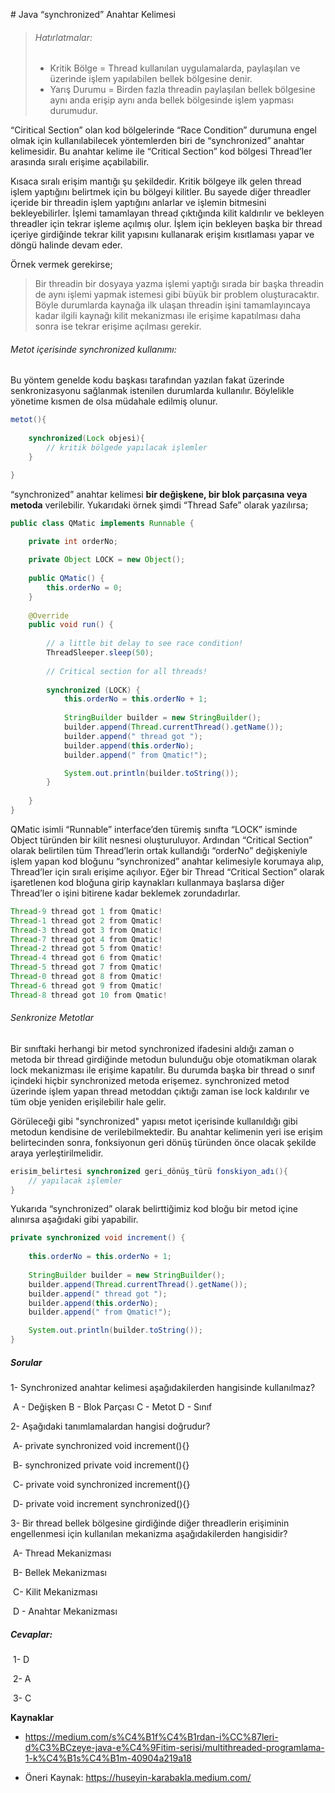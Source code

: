 # Java “synchronized” Anahtar Kelimesi



> ###### Hatırlatmalar:
>
> - Kritik Bölge = Thread kullanılan uygulamalarda, paylaşılan ve üzerinde işlem yapılabilen bellek bölgesine denir.
> - Yarış Durumu = Birden fazla threadin paylaşılan bellek bölgesine aynı anda erişip aynı anda bellek bölgesinde işlem yapması durumudur.



“Ciritical Section” olan kod bölgelerinde “Race Condition” durumuna engel olmak için kullanılabilecek yöntemlerden biri de “synchronized” anahtar kelimesidir. Bu anahtar kelime ile “Critical Section” kod bölgesi Thread’ler arasında sıralı erişime açabilabilir.  

Kısaca sıralı erişim mantığı şu şekildedir. Kritik bölgeye ilk gelen thread işlem yaptığını belirtmek için bu bölgeyi kilitler. Bu sayede diğer threadler içeride bir threadin işlem yaptığını anlarlar ve işlemin bitmesini bekleyebilirler. İşlemi tamamlayan thread çıktığında kilit kaldırılır ve  bekleyen threadler için tekrar işleme açılmış olur. İşlem için bekleyen başka bir thread içeriye girdiğinde tekrar kilit yapısını kullanarak erişim kısıtlaması yapar ve döngü halinde devam eder. 

Örnek vermek gerekirse;

> Bir threadin bir dosyaya yazma işlemi yaptığı sırada bir başka threadin de aynı işlemi yapmak istemesi gibi büyük bir problem oluşturacaktır. Böyle durumlarda kaynağa ilk ulaşan threadin işini tamamlayıncaya kadar ilgili kaynağı kilit mekanizması ile erişime kapatılması daha sonra ise tekrar erişime açılması gerekir. 

###### Metot içerisinde synchronized kullanımı: 

Bu yöntem genelde kodu başkası tarafından yazılan fakat üzerinde senkronizasyonu sağlanmak istenilen durumlarda kullanılır. Böylelikle yönetime kısmen de olsa müdahale edilmiş olunur.


```java
metot(){
    
    synchronized(Lock objesi){
        // kritik bölgede yapılacak işlemler
    }

}
```

“synchronized” anahtar kelimesi **bir değişkene, bir blok parçasına veya metoda** verilebilir. Yukarıdaki örnek şimdi “Thread Safe” olarak yazılırsa;

```java
public class QMatic implements Runnable {

	private int orderNo;
	
	private Object LOCK = new Object();
	
	public QMatic() {
		this.orderNo = 0;
	}
	
	@Override
	public void run() {
		
		// a little bit delay to see race condition!
		ThreadSleeper.sleep(50);
		
		// Critical section for all threads!
		
		synchronized (LOCK) {
			this.orderNo = this.orderNo + 1;
			
			StringBuilder builder = new StringBuilder();
			builder.append(Thread.currentThread().getName());
			builder.append(" thread got ");
			builder.append(this.orderNo);
			builder.append(" from Qmatic!");

			System.out.println(builder.toString());
		}
		
	}
}
```



QMatic isimli “Runnable” interface’den türemiş sınıfta “LOCK” isminde Object türünden bir kilit nesnesi oluşturuluyor. Ardından “Critical Section” olarak belirtilen tüm Thread’lerin ortak kullandığı “orderNo” değişkeniyle işlem yapan kod bloğunu “synchronized” anahtar kelimesiyle korumaya alıp, Thread’ler için sıralı erişime açılıyor. Eğer bir Thread “Critical Section” olarak işaretlenen kod bloğuna girip kaynakları kullanmaya başlarsa diğer Thread’ler o işini bitirene kadar beklemek zorundadırlar.

```java
Thread-9 thread got 1 from Qmatic!
Thread-1 thread got 2 from Qmatic!
Thread-3 thread got 3 from Qmatic!
Thread-7 thread got 4 from Qmatic!
Thread-2 thread got 5 from Qmatic!
Thread-4 thread got 6 from Qmatic!
Thread-5 thread got 7 from Qmatic!
Thread-0 thread got 8 from Qmatic!
Thread-6 thread got 9 from Qmatic!
Thread-8 thread got 10 from Qmatic!
```

###### Senkronize Metotlar 

Bir sınıftaki herhangi bir metod synchronized ifadesini aldığı zaman o metoda bir thread girdiğinde metodun bulunduğu obje otomatikman olarak lock mekanizması ile erişime kapatılır. Bu durumda başka bir thread o sınıf içindeki hiçbir synchronized metoda erişemez. synchronized metod üzerinde işlem yapan thread  metoddan çıktığı zaman ise lock kaldırılır ve tüm obje yeniden erişilebilir hale gelir.

Görüleceği gibi "synchronized" yapısı metot içerisinde kullanıldığı gibi metodun kendisine de verilebilmektedir.  Bu anahtar kelimenin yeri ise erişim belirtecinden sonra, fonksiyonun geri dönüş türünden önce olacak şekilde araya yerleştirilmelidir.

```java
erisim_belirtesi synchronized geri_dönüş_türü fonskiyon_adı(){
    // yapılacak işlemler
}
```



Yukarıda “synchronized” olarak belirttiğimiz kod bloğu bir metod içine alınırsa aşağıdaki gibi yapabilir.

```java
private synchronized void increment() {
	
	this.orderNo = this.orderNo + 1;
	
	StringBuilder builder = new StringBuilder();
	builder.append(Thread.currentThread().getName());
	builder.append(" thread got ");
	builder.append(this.orderNo);
	builder.append(" from Qmatic!");

	System.out.println(builder.toString());
}
```



##### Sorular

1- Synchronized anahtar kelimesi aşağıdakilerden hangisinde kullanılmaz?

​	A - Değişken	B - Blok Parçası	C - Metot	D - Sınıf

 

2- Aşağıdaki tanımlamalardan hangisi doğrudur?

​	A- private synchronized void increment(){}

​	B- synchronized  private void increment(){}

​	C- private void synchronized  increment(){}

​	D- private void increment synchronized(){}



3- Bir thread bellek bölgesine girdiğinde diğer threadlerin erişiminin engellenmesi için kullanılan mekanizma aşağıdakilerden hangisidir?

​	A- Thread Mekanizması

​	B- Bellek Mekanizması

​	C- Kilit Mekanizması

​	D - Anahtar Mekanizması



##### Cevaplar:

​	1- D

​	2- A

​	3- C

**Kaynaklar**

- https://medium.com/s%C4%B1f%C4%B1rdan-i%CC%87leri-d%C3%BCzeye-java-e%C4%9Fitim-serisi/multithreaded-programlama-1-k%C4%B1s%C4%B1m-40904a219a18

- Öneri Kaynak: https://huseyin-karabakla.medium.com/

